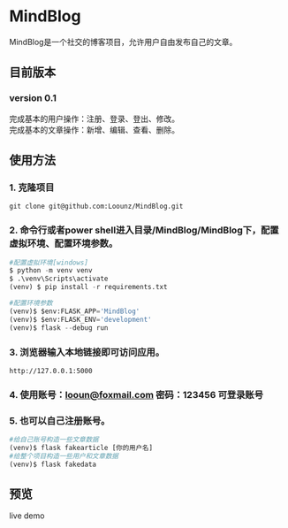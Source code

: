 # MindBlog
  MindBlog是一个社交的博客项目，允许用户自由发布自己的文章。
  
## 目前版本
### version 0.1
  完成基本的用户操作：注册、登录、登出、修改。  
  完成基本的文章操作：新增、编辑、查看、删除。
  
## 使用方法
### 1. 克隆项目
```
git clone git@github.com:Loounz/MindBlog.git
```
### 2. 命令行或者power shell进入目录/MindBlog/MindBlog下，配置虚拟环境、配置环境参数。
```python
#配置虚拟环境[windows]
$ python -m venv venv
$ .\venv\Scripts\activate
(venv) $ pip install -r requirements.txt

#配置环境参数
(venv)$ $env:FLASK_APP='MindBlog'
(venv)$ $env:FLASK_ENV='development'
(venv)$ flask --debug run
```
### 3. 浏览器输入本地链接即可访问应用。
```
http://127.0.0.1:5000
```
### 4. 使用账号：looun@foxmail.com 密码：123456 可登录账号
### 5. 也可以自己注册账号。
```python
#给自己账号构造一些文章数据
(venv)$ flask fakearticle [你的用户名]
#给整个项目构造一些用户和文章数据
(venv)$ flask fakedata
```

## 预览
live demo

